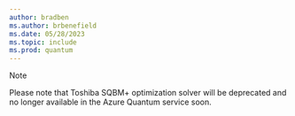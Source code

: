 ```yaml
---
author: bradben
ms.author: brbenefield
ms.date: 05/28/2023
ms.topic: include
ms.prod: quantum
---
```


> [!NOTE]
> Please note that Toshiba SQBM+ optimization solver will be deprecated and no longer available in the Azure Quantum service soon.
